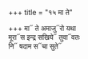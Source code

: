 +++
title = "१५ मा ते"

+++
मा᳓ ते अमाजु᳓रो यथा  
मूरा᳓स इन्द्र सखिये᳓ तुवा᳓वतः  
नि᳓ षदाम स᳓चा सुते᳓